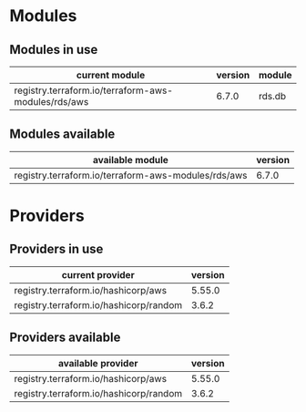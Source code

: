 # Modules

## Modules in use

current module | version | module
-------------- | ------- | ------
registry.terraform.io/terraform-aws-modules/rds/aws | 6.7.0 | rds.db

## Modules available

available module | version
---------------- | -------
registry.terraform.io/terraform-aws-modules/rds/aws | 6.7.0

# Providers

## Providers in use

current provider | version
---------------- | -------
registry.terraform.io/hashicorp/aws | 5.55.0
registry.terraform.io/hashicorp/random | 3.6.2

## Providers available

available provider | version
------------------ | -------
registry.terraform.io/hashicorp/aws | 5.55.0
registry.terraform.io/hashicorp/random | 3.6.2
